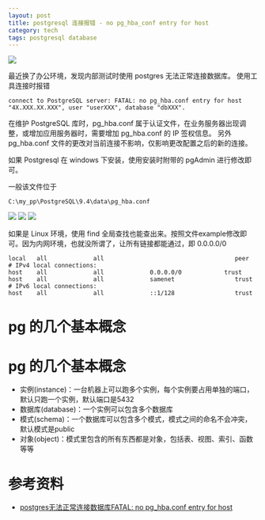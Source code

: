 ```yaml
---
layout: post
title: postgresql 连接报错 - no pg_hba_conf entry for host
category: tech
tags: postgresql database
---
```


![](https://cdn.kelu.org/blog/tags/postgresql.jpg)

最近换了办公环境，发现内部测试时使用 postgres 无法正常连接数据库。 使用工具连接时报错 

    connect to PostgreSQL server: FATAL: no pg_hba.conf entry for host "4X.XXX.XX.XXX", user "userXXX", database "dbXXX".

在维护 PostgreSQL 库时，pg_hba.conf 属于认证文件，在业务服务器出现调整，或增加应用服务器时，需要增加 pg_hba.conf 的 IP 签权信息。 另外pg_hba.conf 文件的更改对当前连接不影响，仅影响更改配置之后的新的连接。

如果 Postgresql 在 windows 下安装，使用安装时附带的 pgAdmin 进行修改即可。

一般该文件位于

    C:\my_pp\PostgreSQL\9.4\data\pg_hba.conf

![](https://cdn.kelu.org/blog/2017/02/2017021.jpg)
![](https://cdn.kelu.org/blog/2017/02/2017022.jpg)
![](https://cdn.kelu.org/blog/2017/02/2017023.jpg)

如果是 Linux 环境，使用 find 全局查找也能查出来。按照文件example修改即可。因为内网环境，也就没所谓了，让所有链接都能通过，即 0.0.0.0/0

    local   all             all                                     peer
    # IPv4 local connections:
    host    all             all             0.0.0.0/0            trust
    host    all             all             samenet                 trust
    # IPv6 local connections:
    host    all             all             ::1/128                 trust

# pg 的几个基本概念
# pg 的几个基本概念

* 实例(instance)：一台机器上可以跑多个实例，每个实例要占用单独的端口，默认只跑一个实例，默认端口是5432
* 数据库(database)：一个实例可以包含多个数据库
* 模式(schema)：一个数据库可以包含多个模式，模式之间的命名不会冲突，默认模式是public
* 对象(object)：模式里包含的所有东西都是对象，包括表、视图、索引、函数等等

# 参考资料

* [postgres无法正常连接数据库FATAL: no pg_hba.conf entry for host](http://www.cnblogs.com/chinadyw/p/3507207.html)
